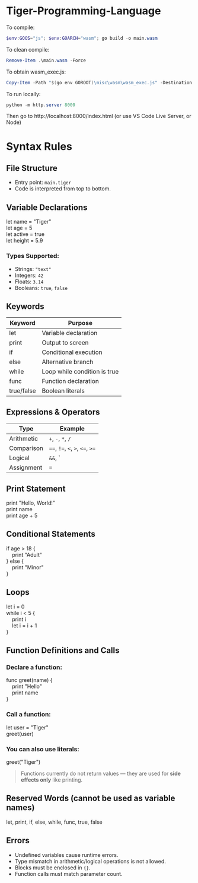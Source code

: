 # Tiger-Programming-Language
 
To compile:
```powershell
$env:GOOS="js"; $env:GOARCH="wasm"; go build -o main.wasm
```

To clean compile:
```powershell
Remove-Item .\main.wasm -Force
```

To obtain wasm_exec.js:
```powershell
Copy-Item -Path "$(go env GOROOT)\misc\wasm\wasm_exec.js" -Destination ".\wasm_exec.js"
```

To run locally:
```powershell
python -m http.server 8000
```
Then go to http://localhost:8000/index.html (or use VS Code Live Server, or Node)

# Syntax Rules

## File Structure
- Entry point: `main.tiger`
- Code is interpreted from top to bottom.

## Variable Declarations
let name = "Tiger"  
let age = 5  
let active = true  
let height = 5.9

### Types Supported:
- Strings: `"text"`
- Integers: `42`
- Floats: `3.14`
- Booleans: `true`, `false`

## Keywords
| Keyword     | Purpose                          |
|-------------|----------------------------------|
| let         | Variable declaration             |
| print       | Output to screen                 |
| if          | Conditional execution            |
| else        | Alternative branch               |
| while       | Loop while condition is true     |
| func        | Function declaration             |
| true/false  | Boolean literals                 |

## Expressions & Operators
| Type           | Example                             |
|----------------|-------------------------------------|
| Arithmetic     | `+`, `-`, `*`, `/`                  |
| Comparison     | `==`, `!=`, `<`, `>`, `<=`, `>=`    |
| Logical        | `&&`, `||`, `!`                     |
| Assignment     | `=`                                 |

## Print Statement
print "Hello, World!"  
print name  
print age + 5

## Conditional Statements
if age > 18 {  
&nbsp;&nbsp;&nbsp;&nbsp;print "Adult"  
} else {  
&nbsp;&nbsp;&nbsp;&nbsp;print "Minor"  
}

## Loops
let i = 0  
while i < 5 {  
&nbsp;&nbsp;&nbsp;&nbsp;print i  
&nbsp;&nbsp;&nbsp;&nbsp;let i = i + 1  
}

## Function Definitions and Calls

### Declare a function:
func greet(name) {  
&nbsp;&nbsp;&nbsp;&nbsp;print "Hello"  
&nbsp;&nbsp;&nbsp;&nbsp;print name  
}

### Call a function:
let user = "Tiger"  
greet(user)

### You can also use literals:
greet("Tiger")

> Functions currently do not return values — they are used for **side effects only** like printing.

## Reserved Words (cannot be used as variable names)
let, print, if, else, while, func, true, false

## Errors
- Undefined variables cause runtime errors.
- Type mismatch in arithmetic/logical operations is not allowed.
- Blocks must be enclosed in `{}`.
- Function calls must match parameter count.
